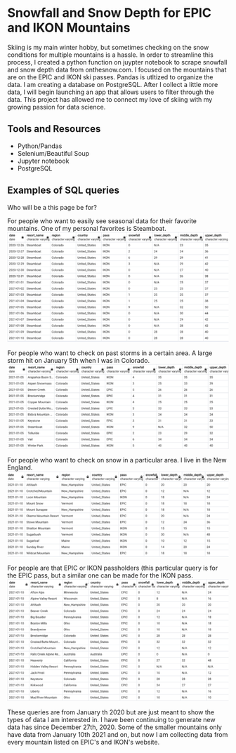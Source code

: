 # Snowfall and Snow Depth for EPIC and IKON Mountains
Skiing is my main winter hobby, but sometimes checking on the snow conditions for multiple mountains is a hassle. In order to streamline this process, I created a python function on juypter notebook to scrape snowfall and snow depth data from onthesnow.com. I focused on the mountains that are on the EPIC and IKON ski passes. Pandas is utltized to organize the data. I am creating a database on PostgreSQL. After I collect a little more data, I will begin launching an app that allows users to filter through the data. This project has allowed me to connect my love of skiing with my growing passion for data science.

## Tools and Resources
* Python/Pandas
* Selenium/Beautiful Soup
* Jupyter notebook
* PostgreSQL

## Examples of SQL queries
Who will be a this page be for?

For people who want to easily see seasonal data for their favorite mountains. One of my personal favorites is Steamboat.
![ScreenShot](/Screenshots/Steamboat.png)


For people who want to check on past storms in a certain area. A large storm hit on January 5th when I was in Colorado.
![ScreenShot](/Screenshots/storm.png)


For people who want to check on snow in a particular area. I live in the New England.
![ScreenShot](/Screenshots/Northeast.png)


For people are that EPIC or IKON passholders (this particular query is for the EPIC pass, but a similar one can be made for the IKON pass.
![ScreenShot](/Screenshots/epic.png)

These queries are from January th 2020 but are just meant to show the types of data I am interested in. I have been continuing to generate new data has since December 27th, 2020. Some of the smaller mountains only have data from January 10th 2021 and on, but now I am collecting data from every mountain listed on EPIC's and IKON's website. 
